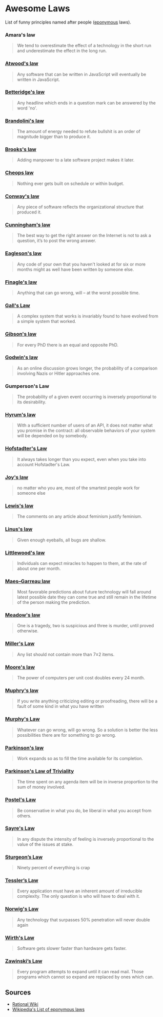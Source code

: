 # Awesome Laws

List of funny principles named after people ([eponymous](https://en.wikipedia.org/wiki/Eponym) laws).

### Amara's law

> We tend to overestimate the effect of a technology in the short run and underestimate the effect in the long run.

### [Atwood's law](https://en.wikipedia.org/w/index.php?title=Atwood%27s_law&redirect=no)

> Any software that can be written in JavaScript will eventually be written in JavaScript.

### [Betteridge's law](https://en.wikipedia.org/wiki/Betteridge%27s_law_of_headlines)

> Any headline which ends in a question mark can be answered by the word 'no'.

### [Brandolini's law](https://en.wikipedia.org/wiki/Brandolini%27s_law)

> The amount of energy needed to refute bullshit is an order of magnitude bigger than to produce it.

### [Brooks's law](https://en.wikipedia.org/wiki/Brooks%27s_law)

> Adding manpower to a late software project makes it later.

### [Cheops law](https://en.wikipedia.org/wiki/Cheops_law)

> Nothing ever gets built on schedule or within budget.

### [Conway's law](https://en.wikipedia.org/wiki/Conway%27s_law)

> Any piece of software reflects the organizational structure that produced it.

### [Cunningham's law](https://en.wikipedia.org/wiki/Cunningham%27s_law)

> The best way to get the right answer on the Internet is not to ask a question, it’s to post the wrong answer.

### [Eagleson's law](https://ask.metafilter.com/200910/Who-is-Eagleson-and-where-did-Eaglesons-law-originate)

> Any code of your own that you haven't looked at for six or more months might as well have been written by someone else.

### [Finagle's law](https://en.wikipedia.org/wiki/Finagle%27s_law)

> Anything that can go wrong, will – at the worst possible time.

### [Gall's Law](http://www.principles-wiki.net/principles:gall_s_law)

> A complex system that works is invariably found to have evolved from a simple system that worked.

### [Gibson's law](https://en.wikipedia.org/wiki/Gibson%27s_law)

> For every PhD there is an equal and opposite PhD.

### [Godwin's law](https://en.wikipedia.org/wiki/Godwin%27s_law)

> As an online discussion grows longer, the probability of a comparison involving Nazis or Hitler approaches one.

### Gumperson's Law

> The probability of a given event occurring is inversely proportional to its desirability.

### [Hyrum's law](https://www.hyrumslaw.com/)

> With a sufficient number of users of an API, it does not matter what you promise in the contract: all observable behaviors of your system will be depended on by somebody.

### [Hofstadter's Law](https://en.wikipedia.org/wiki/Hofstadter%27s_law)

> It always takes longer than you expect, even when you take into account Hofstadter's Law.

### [Joy's law](https://en.wikipedia.org/wiki/Joy%27s_law_(management))

> no matter who you are, most of the smartest people work for someone else

### [Lewis's law](https://en.wikipedia.org/wiki/Helen_Lewis_(journalist)#Lewis's_law)

> The comments on any article about feminism justify feminism.

### [Linus's law](https://en.wikipedia.org/wiki/Linus%27s_law)

> Given enough eyeballs, all bugs are shallow.

### [Littlewood's law](https://en.wikipedia.org/wiki/Littlewood%27s_law)

> Individuals can expect miracles to happen to them, at the rate of about one per month.

### [Maes–Garreau law](https://en.wikipedia.org/wiki/Maes%E2%80%93Garreau_law)

> Most favorable predictions about future technology will fall around latest possible date they can come true and still remain in the lifetime of the person making the prediction.

### [Meadow's law](https://en.wikipedia.org/wiki/Meadow%27s_law)

> One is a tragedy, two is suspicious and three is murder, until proved otherwise.

### [Miller's Law](http://www.principles-wiki.net/principles:miller_s_law)

> Any list should not contain more than 7±2 items.

### [Moore's law](https://en.wikipedia.org/wiki/Moore%27s_law)

> The power of computers per unit cost doubles every 24 month.

### [Muphry's law](https://en.wikipedia.org/wiki/Muphry%27s_law)

> If you write anything criticizing editing or proofreading, there will be a fault of some kind in what you have written

### [Murphy's Law](http://www.principles-wiki.net/principles:murphy_s_law)

> Whatever can go wrong, will go wrong. So a solution is better the less possibilities there are for something to go wrong.

### [Parkinson's law](https://en.wikipedia.org/wiki/Parkinson%27s_law)

> Work expands so as to fill the time available for its completion.

### [Parkinson's Law of Triviality]()

> The time spent on any agenda item will be in inverse proportion to the sum of money involved.

### [Postel's Law](http://www.principles-wiki.net/principles:postel_s_law)

> Be conservative in what you do, be liberal in what you accept from others.

### [Sayre's Law](https://en.wikipedia.org/wiki/Sayre%27s_law)

> In any dispute the intensity of feeling is inversely proportional to the value of the issues at stake.

### [Sturgeon’s Law](https://en.wikipedia.org/wiki/Sturgeon's_law)

> Ninety percent of everything is crap

### [Tessler’s Law](https://lawsofux.com/teslers-law)

> Every application must have an inherent amount of irreducible complexity. The only question is who will have to deal with it.

### [Norwig's Law](http://norvig.com/norvigs-law.html)

> Any technology that surpasses 50% penetration will never double again 

### [Wirth's Law](https://en.wikipedia.org/wiki/Wirth%27s_law)

> Software gets slower faster than hardware gets faster.

### [Zawinski’s Law](http://www.catb.org/~esr/jargon/html/Z/Zawinskis-Law.html)

> Every program attempts to expand until it can read mail. Those programs which cannot so expand are replaced by ones which can.

## Sources

- [Rational Wiki](https://rationalwiki.org/wiki/Eponymous_laws)
- [Wikipedia's List of eponymous laws](https://en.wikipedia.org/wiki/List_of_eponymous_laws)

